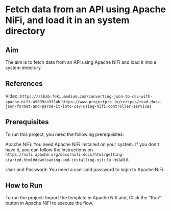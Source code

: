 # Fetch data from an API using Apache NiFi, and load it in an system directory

## Aim

The aim is to fetch data from an API using Apache NiFi and load it into a system directory.

## References

Video: `https://rihab-feki.medium.com/converting-json-to-csv-with-apache-nifi-a9899ca3f24b`
      `https://www.projectpro.io/recipes/read-data-json-format-and-parse-it-into-csv-using-nifi-controller-services`

## Prerequisites

To run this project, you need the following prerequisites:

Apache NiFi: You need Apache NiFi installed on your system. If you don't have it, you can follow the instructions on `https://nifi.apache.org/docs/nifi-docs/html/getting-started.html#downloading-and-installing-nifi` to install it.

User and Password: You need a user and password to login to Apache NiFi. 




## How to Run

To run the project:
Import the template in Apache Nifi and, 
Click the "Run" button in Apache NiFi to execute the flow.

